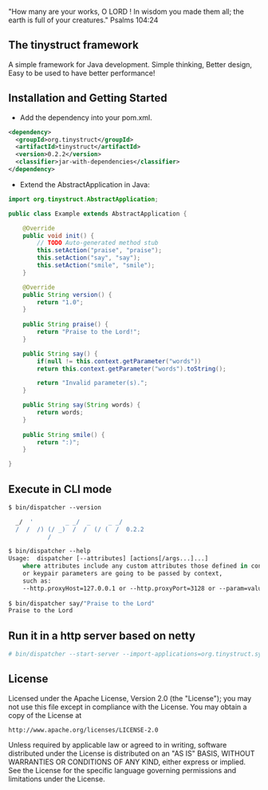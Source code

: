 
"How many are your works, O LORD ! In wisdom you made them all; the earth is full of your creatures."
Psalms 104:24

The tinystruct framework
--
A simple framework for Java development. Simple thinking, Better design, Easy to be used to have better performance! 

Installation and Getting Started
--
* Add the dependency into your pom.xml.
```xml
<dependency>
  <groupId>org.tinystruct</groupId>
  <artifactId>tinystruct</artifactId>
  <version>0.2.2</version>
  <classifier>jar-with-dependencies</classifier>
</dependency>
```

* Extend the AbstractApplication in Java:

```java
import org.tinystruct.AbstractApplication;

public class Example extends AbstractApplication {

    @Override
    public void init() {
        // TODO Auto-generated method stub
        this.setAction("praise", "praise");
        this.setAction("say", "say");
        this.setAction("smile", "smile");
    }

    @Override
    public String version() {
        return "1.0";
    }
    
    public String praise() {
        return "Praise to the Lord!";
    }

    public String say() {
        if(null != this.context.getParameter("words"))
        return this.context.getParameter("words").toString();

        return "Invalid parameter(s).";
    }

    public String say(String words) {
        return words;
    }
    
    public String smile() {
        return ":)";
    }

}
```

Execute in CLI mode
--
```tcsh
$ bin/dispatcher --version

  _/  '         _ _/  _     _ _/
  /  /  /) (/ _)  /  /  (/ (  /  0.2.2
           /
```
```tcsh
$ bin/dispatcher --help
Usage:	dispatcher [--attributes] [actions[/args...]...]
	where attributes include any custom attributes those defined in context 
	or keypair parameters are going to be passed by context,
 	such as: 
	--http.proxyHost=127.0.0.1 or --http.proxyPort=3128 or --param=value
	
$ bin/dispatcher say/"Praise to the Lord"
Praise to the Lord
```


Run it in a http server based on netty
--
```tcsh
# bin/dispatcher --start-server --import-applications=org.tinystruct.system.NettyHttpServer
```


License
--

Licensed under the Apache License, Version 2.0 (the "License");
you may not use this file except in compliance with the License.
You may obtain a copy of the License at

    http://www.apache.org/licenses/LICENSE-2.0

Unless required by applicable law or agreed to in writing, software
distributed under the License is distributed on an "AS IS" BASIS,
WITHOUT WARRANTIES OR CONDITIONS OF ANY KIND, either express or implied.
See the License for the specific language governing permissions and
limitations under the License.
